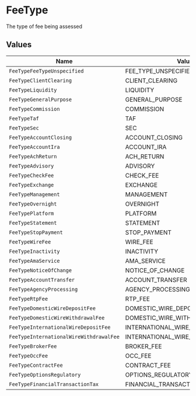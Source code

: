 # FeeType

The type of fee being assessed


## Values

| Name                                    | Value                                   |
| --------------------------------------- | --------------------------------------- |
| `FeeTypeFeeTypeUnspecified`             | FEE_TYPE_UNSPECIFIED                    |
| `FeeTypeClientClearing`                 | CLIENT_CLEARING                         |
| `FeeTypeLiquidity`                      | LIQUIDITY                               |
| `FeeTypeGeneralPurpose`                 | GENERAL_PURPOSE                         |
| `FeeTypeCommission`                     | COMMISSION                              |
| `FeeTypeTaf`                            | TAF                                     |
| `FeeTypeSec`                            | SEC                                     |
| `FeeTypeAccountClosing`                 | ACCOUNT_CLOSING                         |
| `FeeTypeAccountIra`                     | ACCOUNT_IRA                             |
| `FeeTypeAchReturn`                      | ACH_RETURN                              |
| `FeeTypeAdvisory`                       | ADVISORY                                |
| `FeeTypeCheckFee`                       | CHECK_FEE                               |
| `FeeTypeExchange`                       | EXCHANGE                                |
| `FeeTypeManagement`                     | MANAGEMENT                              |
| `FeeTypeOvernight`                      | OVERNIGHT                               |
| `FeeTypePlatform`                       | PLATFORM                                |
| `FeeTypeStatement`                      | STATEMENT                               |
| `FeeTypeStopPayment`                    | STOP_PAYMENT                            |
| `FeeTypeWireFee`                        | WIRE_FEE                                |
| `FeeTypeInactivity`                     | INACTIVITY                              |
| `FeeTypeAmaService`                     | AMA_SERVICE                             |
| `FeeTypeNoticeOfChange`                 | NOTICE_OF_CHANGE                        |
| `FeeTypeAccountTransfer`                | ACCOUNT_TRANSFER                        |
| `FeeTypeAgencyProcessing`               | AGENCY_PROCESSING                       |
| `FeeTypeRtpFee`                         | RTP_FEE                                 |
| `FeeTypeDomesticWireDepositFee`         | DOMESTIC_WIRE_DEPOSIT_FEE               |
| `FeeTypeDomesticWireWithdrawalFee`      | DOMESTIC_WIRE_WITHDRAWAL_FEE            |
| `FeeTypeInternationalWireDepositFee`    | INTERNATIONAL_WIRE_DEPOSIT_FEE          |
| `FeeTypeInternationalWireWithdrawalFee` | INTERNATIONAL_WIRE_WITHDRAWAL_FEE       |
| `FeeTypeBrokerFee`                      | BROKER_FEE                              |
| `FeeTypeOccFee`                         | OCC_FEE                                 |
| `FeeTypeContractFee`                    | CONTRACT_FEE                            |
| `FeeTypeOptionsRegulatory`              | OPTIONS_REGULATORY                      |
| `FeeTypeFinancialTransactionTax`        | FINANCIAL_TRANSACTION_TAX               |
